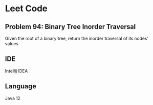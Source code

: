 # Leet Code
## Problem 94: Binary Tree Inorder Traversal

Given the root of a binary tree, return the inorder traversal of its nodes' values.

## IDE
Intellij IDEA

## Language
Java 12
